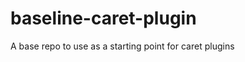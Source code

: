baseline-caret-plugin
=====================

A base repo to use as a starting point for caret plugins
